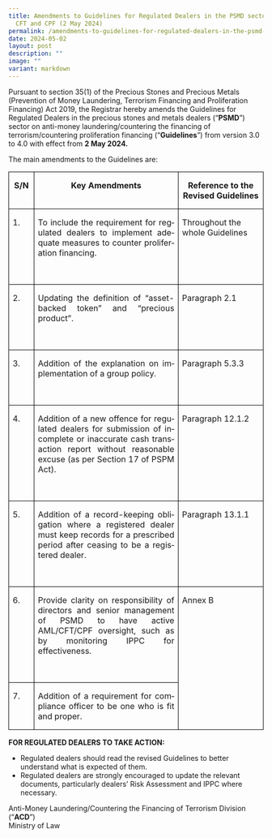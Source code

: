 ```yaml
---
title: Amendments to Guidelines for Regulated Dealers in the PSMD sector on AML,
  CFT and CPF (2 May 2024)
permalink: /amendments-to-guidelines-for-regulated-dealers-in-the-psmd-sector-on-aml-cft-and-cpf-2-may-2024/
date: 2024-05-02
layout: post
description: ""
image: ""
variant: markdown
---
```

Pursuant to section 35(1) of the Precious Stones and Precious Metals (Prevention of Money Laundering, Terrorism Financing and Proliferation Financing) Act 2019, the Registrar hereby amends the Guidelines for Regulated Dealers in the precious stones and metals dealers (“**PSMD**”) sector on anti-money laundering/countering the financing of terrorism/countering proliferation financing (“**Guidelines**”) from version 3.0 to 4.0 with effect from **2 May 2024.**

The main amendments to the Guidelines are:

<table style="border-collapse:collapse;border:none;mso-border-alt:solid windowtext .5pt;
 mso-yfti-tbllook:1184;mso-padding-alt:0cm 0cm 0cm 0cm;mso-border-insideh:.5pt solid windowtext;
 mso-border-insidev:.5pt solid windowtext" cellpadding="0" cellspacing="0" border="1" class="MsoNormalTable"><tbody><tr style="mso-yfti-irow:0;mso-yfti-firstrow:yes"><td style="width:28.5pt;border:solid windowtext 1.0pt;
  mso-border-alt:solid windowtext .5pt;padding:0cm 5.4pt 0cm 5.4pt" valign="top" width="38"><p style="text-align:center" align="center" class="MsoNormal"><b><span style="mso-ansi-language:EN" lang="EN">S/N</span></b></p></td><td style="width:269.45pt;border:solid windowtext 1.0pt;
  border-left:none;mso-border-left-alt:solid windowtext .5pt;mso-border-alt:
  solid windowtext .5pt;padding:0cm 5.4pt 0cm 5.4pt" valign="top" width="359"><p style="text-align:center" align="center" class="MsoNormal"><b><span style="mso-ansi-language:EN" lang="EN">Key Amendments</span></b></p></td><td style="width:141.55pt;border:solid windowtext 1.0pt;
  border-left:none;mso-border-left-alt:solid windowtext .5pt;mso-border-alt:
  solid windowtext .5pt;padding:0cm 5.4pt 0cm 5.4pt" valign="top" width="189"><p style="text-align:center" align="center" class="MsoNormal"><b><span style="mso-ansi-language:EN" lang="EN">Reference to the Revised Guidelines</span></b></p></td></tr><tr style="mso-yfti-irow:1"><td style="width:28.5pt;border:solid windowtext 1.0pt;
  border-top:none;mso-border-top-alt:solid windowtext .5pt;mso-border-alt:solid windowtext .5pt;
  padding:0cm 5.4pt 0cm 5.4pt" valign="top" width="38"><p class="MsoNormal"><span style="mso-ansi-language:EN" lang="EN">1.</span></p></td><td style="width:269.45pt;border-top:none;border-left:
  none;border-bottom:solid windowtext 1.0pt;border-right:solid windowtext 1.0pt;
  mso-border-top-alt:solid windowtext .5pt;mso-border-left-alt:solid windowtext .5pt;
  mso-border-alt:solid windowtext .5pt;padding:0cm 5.4pt 0cm 5.4pt" valign="top" width="359"><p style="text-align:justify" class="MsoNormal"><span style="mso-fareast-font-family:&quot;Times New Roman&quot;;mso-ansi-language:EN-US" lang="EN-US">To include the requirement for regulated dealers to implement adequate measures to counter proliferation financing.</span></p><p class="MsoNormal"><span style="mso-ansi-language:EN" lang="EN">&nbsp;</span></p></td><td style="width:141.55pt;border-top:none;border-left:
  none;border-bottom:solid windowtext 1.0pt;border-right:solid windowtext 1.0pt;
  mso-border-top-alt:solid windowtext .5pt;mso-border-left-alt:solid windowtext .5pt;
  mso-border-alt:solid windowtext .5pt;padding:0cm 5.4pt 0cm 5.4pt" valign="top" width="189"><p class="MsoNormal"><span style="mso-ansi-language:EN" lang="EN">Throughout the whole Guidelines</span></p></td></tr><tr style="mso-yfti-irow:2"><td style="width:28.5pt;border:solid windowtext 1.0pt;
  border-top:none;mso-border-top-alt:solid windowtext .5pt;mso-border-alt:solid windowtext .5pt;
  padding:0cm 5.4pt 0cm 5.4pt" valign="top" width="38"><p class="MsoNormal"><span style="mso-ansi-language:EN" lang="EN">2.</span></p></td><td style="width:269.45pt;border-top:none;border-left:
  none;border-bottom:solid windowtext 1.0pt;border-right:solid windowtext 1.0pt;
  mso-border-top-alt:solid windowtext .5pt;mso-border-left-alt:solid windowtext .5pt;
  mso-border-alt:solid windowtext .5pt;padding:0cm 5.4pt 0cm 5.4pt" valign="top" width="359"><p style="text-align:justify" class="MsoNormal"><span style="mso-fareast-font-family:&quot;Times New Roman&quot;;mso-ansi-language:EN-US" lang="EN-US">Updating the definition of “asset-backed token” and “precious product”.</span></p><p style="text-align:justify" class="MsoNormal"><span style="mso-fareast-font-family:&quot;Times New Roman&quot;;mso-ansi-language:EN-US" lang="EN-US">&nbsp;</span></p></td><td style="width:141.55pt;border-top:none;border-left:
  none;border-bottom:solid windowtext 1.0pt;border-right:solid windowtext 1.0pt;
  mso-border-top-alt:solid windowtext .5pt;mso-border-left-alt:solid windowtext .5pt;
  mso-border-alt:solid windowtext .5pt;padding:0cm 5.4pt 0cm 5.4pt" valign="top" width="189"><p class="MsoNormal"><span style="mso-ansi-language:EN" lang="EN">Paragraph 2.1</span></p></td></tr><tr style="mso-yfti-irow:3"><td style="width:28.5pt;border:solid windowtext 1.0pt;
  border-top:none;mso-border-top-alt:solid windowtext .5pt;mso-border-alt:solid windowtext .5pt;
  padding:0cm 5.4pt 0cm 5.4pt" valign="top" width="38"><p class="MsoNormal"><span style="mso-ansi-language:EN" lang="EN">3.</span></p></td><td style="width:269.45pt;border-top:none;border-left:
  none;border-bottom:solid windowtext 1.0pt;border-right:solid windowtext 1.0pt;
  mso-border-top-alt:solid windowtext .5pt;mso-border-left-alt:solid windowtext .5pt;
  mso-border-alt:solid windowtext .5pt;padding:0cm 5.4pt 0cm 5.4pt" valign="top" width="359"><p style="text-align:justify" class="MsoNormal"><span style="mso-fareast-font-family:&quot;Times New Roman&quot;;mso-ansi-language:EN-US" lang="EN-US">Addition of the explanation on implementation of a group policy.</span></p><p style="text-align:justify" class="MsoNormal"><span style="mso-fareast-font-family:&quot;Times New Roman&quot;;mso-ansi-language:EN-US" lang="EN-US">&nbsp;</span></p></td><td style="width:141.55pt;border-top:none;border-left:
  none;border-bottom:solid windowtext 1.0pt;border-right:solid windowtext 1.0pt;
  mso-border-top-alt:solid windowtext .5pt;mso-border-left-alt:solid windowtext .5pt;
  mso-border-alt:solid windowtext .5pt;padding:0cm 5.4pt 0cm 5.4pt" valign="top" width="189"><p class="MsoNormal"><span style="mso-ansi-language:EN" lang="EN">Paragraph 5.3.3</span></p></td></tr><tr style="mso-yfti-irow:4"><td style="width:28.5pt;border:solid windowtext 1.0pt;
  border-top:none;mso-border-top-alt:solid windowtext .5pt;mso-border-alt:solid windowtext .5pt;
  padding:0cm 5.4pt 0cm 5.4pt" valign="top" width="38"><p class="MsoNormal"><span style="mso-ansi-language:EN" lang="EN">4.</span></p></td><td style="width:269.45pt;border-top:none;border-left:
  none;border-bottom:solid windowtext 1.0pt;border-right:solid windowtext 1.0pt;
  mso-border-top-alt:solid windowtext .5pt;mso-border-left-alt:solid windowtext .5pt;
  mso-border-alt:solid windowtext .5pt;padding:0cm 5.4pt 0cm 5.4pt" valign="top" width="359"><p style="text-align:justify" class="MsoNormal"><span style="mso-fareast-font-family:&quot;Times New Roman&quot;;mso-ansi-language:EN-US" lang="EN-US">Addition of a new offence for regulated dealers for submission of incomplete or inaccurate cash transaction report without reasonable excuse (as per Section 17 of PSPM Act).</span></p><p style="text-align:justify" class="MsoNormal"><span style="mso-fareast-font-family:&quot;Times New Roman&quot;;mso-ansi-language:EN-US" lang="EN-US">&nbsp;</span></p></td><td style="width:141.55pt;border-top:none;border-left:
  none;border-bottom:solid windowtext 1.0pt;border-right:solid windowtext 1.0pt;
  mso-border-top-alt:solid windowtext .5pt;mso-border-left-alt:solid windowtext .5pt;
  mso-border-alt:solid windowtext .5pt;padding:0cm 5.4pt 0cm 5.4pt" valign="top" width="189"><p class="MsoNormal"><span style="mso-ansi-language:EN" lang="EN">Paragraph 12.1.2</span></p></td></tr><tr style="mso-yfti-irow:5"><td style="width:28.5pt;border:solid windowtext 1.0pt;
  border-top:none;mso-border-top-alt:solid windowtext .5pt;mso-border-alt:solid windowtext .5pt;
  padding:0cm 5.4pt 0cm 5.4pt" valign="top" width="38"><p class="MsoNormal"><span style="mso-ansi-language:EN" lang="EN">5.</span></p></td><td style="width:269.45pt;border-top:none;border-left:
  none;border-bottom:solid windowtext 1.0pt;border-right:solid windowtext 1.0pt;
  mso-border-top-alt:solid windowtext .5pt;mso-border-left-alt:solid windowtext .5pt;
  mso-border-alt:solid windowtext .5pt;padding:0cm 5.4pt 0cm 5.4pt" valign="top" width="359"><p style="text-align:justify" class="MsoNormal"><span style="mso-fareast-font-family:&quot;Times New Roman&quot;;mso-ansi-language:EN-US" lang="EN-US">Addition of a record-keeping obligation where a registered dealer must keep records for a prescribed period after ceasing to be a registered dealer.</span></p><p style="text-align:justify" class="MsoNormal"><span style="mso-fareast-font-family:&quot;Times New Roman&quot;;mso-ansi-language:EN-US" lang="EN-US">&nbsp;</span></p></td><td style="width:141.55pt;border-top:none;border-left:
  none;border-bottom:solid windowtext 1.0pt;border-right:solid windowtext 1.0pt;
  mso-border-top-alt:solid windowtext .5pt;mso-border-left-alt:solid windowtext .5pt;
  mso-border-alt:solid windowtext .5pt;padding:0cm 5.4pt 0cm 5.4pt" valign="top" width="189"><p class="MsoNormal"><span style="mso-ansi-language:EN" lang="EN">Paragraph 13.1.1</span></p><p style="text-align:center" align="center" class="MsoNormal"><span style="mso-ansi-language:EN" lang="EN">&nbsp;</span></p></td></tr><tr style="mso-yfti-irow:6"><td style="width:28.5pt;border:solid windowtext 1.0pt;
  border-top:none;mso-border-top-alt:solid windowtext .5pt;mso-border-alt:solid windowtext .5pt;
  padding:0cm 5.4pt 0cm 5.4pt" valign="top" width="38"><p class="MsoNormal"><span style="mso-ansi-language:EN" lang="EN">6.</span></p></td><td style="width:269.45pt;border-top:none;border-left:
  none;border-bottom:solid windowtext 1.0pt;border-right:solid windowtext 1.0pt;
  mso-border-top-alt:solid windowtext .5pt;mso-border-left-alt:solid windowtext .5pt;
  mso-border-alt:solid windowtext .5pt;padding:0cm 5.4pt 0cm 5.4pt" valign="top" width="359"><p style="text-align:justify" class="MsoNormal"><span style="mso-fareast-font-family:&quot;Times New Roman&quot;;mso-ansi-language:EN-US" lang="EN-US">Provide clarity on responsibility of directors and senior management of PSMD to have active AML/CFT/CPF oversight, such as by monitoring IPPC for effectiveness.</span></p><p style="text-align:justify" class="MsoNormal"><span style="mso-fareast-font-family:&quot;Times New Roman&quot;;mso-ansi-language:EN-US" lang="EN-US">&nbsp;</span></p></td><td style="width:141.55pt;border-top:none;
  border-left:none;border-bottom:solid windowtext 1.0pt;border-right:solid windowtext 1.0pt;
  mso-border-top-alt:solid windowtext .5pt;mso-border-left-alt:solid windowtext .5pt;
  mso-border-alt:solid windowtext .5pt;padding:0cm 5.4pt 0cm 5.4pt" valign="top" rowspan="2" width="189"><p class="MsoNormal"><span style="mso-ansi-language:EN" lang="EN">Annex B</span></p><p class="MsoNormal"><span style="mso-ansi-language:EN" lang="EN">&nbsp;</span></p></td></tr><tr style="mso-yfti-irow:7;mso-yfti-lastrow:yes"><td style="width:28.5pt;border:solid windowtext 1.0pt;
  border-top:none;mso-border-top-alt:solid windowtext .5pt;mso-border-alt:solid windowtext .5pt;
  padding:0cm 5.4pt 0cm 5.4pt" valign="top" width="38"><p class="MsoNormal"><span style="mso-ansi-language:EN" lang="EN">7.</span></p></td><td style="width:269.45pt;border-top:none;border-left:
  none;border-bottom:solid windowtext 1.0pt;border-right:solid windowtext 1.0pt;
  mso-border-top-alt:solid windowtext .5pt;mso-border-left-alt:solid windowtext .5pt;
  mso-border-alt:solid windowtext .5pt;padding:0cm 5.4pt 0cm 5.4pt" valign="top" width="359"><p style="text-align:justify" class="MsoNormal"><span style="mso-fareast-font-family:&quot;Times New Roman&quot;;mso-ansi-language:EN-US" lang="EN-US">Addition of a requirement for compliance officer to be one who is fit and proper.</span></p></td></tr></tbody></table>

**FOR REGULATED DEALERS TO TAKE ACTION:**

*   Regulated dealers should read the revised Guidelines to better understand what is expected of them.
*   Regulated dealers&nbsp;are strongly encouraged to update the relevant documents, particularly dealers’ Risk Assessment and IPPC where necessary.

Anti-Money Laundering/Countering the Financing of Terrorism Division (“**ACD**”)<br>Ministry of Law